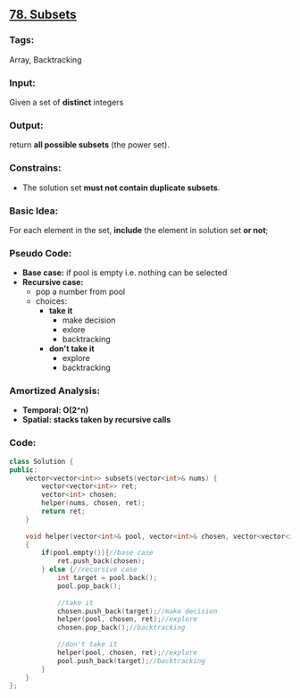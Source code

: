 ## [78. Subsets](https://leetcode.com/problems/subsets/description/)
### Tags:
Array, Backtracking
### Input:
Given a set of __distinct__ integers
### Output:
return __all possible subsets__ (the power set).
### Constrains:
* The solution set __must not contain duplicate subsets__.

### Basic Idea:
For each element in the set,  __include__ the element in solution set __or not__;
### Pseudo Code:
* __Base case:__ if pool is empty i.e. nothing can be selected
* __Recursive case:__
    * pop a number from pool
    * choices:
        * __take it__
            * make decision
            * exlore
            * backtracking
        * __don't take it__
            * explore
            * backtracking

### Amortized Analysis:
* __Temporal: O(2^n)__ 
* __Spatial: stacks taken by recursive calls__

### Code:
```c++
class Solution {
public:
    vector<vector<int>> subsets(vector<int>& nums) {
        vector<vector<int>> ret;
        vector<int> chosen;
        helper(nums, chosen, ret);
        return ret;
    }
    
    void helper(vector<int>& pool, vector<int>& chosen, vector<vector<int>>& ret)
    {
        if(pool.empty()){//base case
            ret.push_back(chosen);
        } else {//recursive case
            int target = pool.back();
            pool.pop_back();
            
            //take it
            chosen.push_back(target);//make decision
            helper(pool, chosen, ret);//explore
            chosen.pop_back();//backtracking
            
            //don't take it
            helper(pool, chosen, ret);//explore
            pool.push_back(target);//backtracking
        }
    }
};
``` 